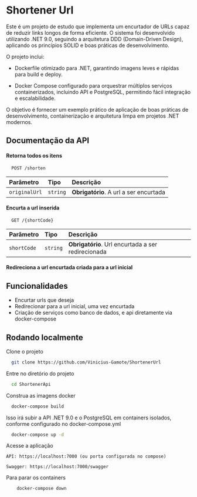 # Shortener Url

Este é um projeto de estudo que implementa um encurtador de URLs capaz de reduzir links longos de forma eficiente.
O sistema foi desenvolvido utilizando .NET 9.0, seguindo a arquitetura DDD (Domain-Driven Design), aplicando os princípios SOLID e boas práticas de desenvolvimento.

O projeto inclui:

- Dockerfile otimizado para .NET, garantindo imagens leves e rápidas para build e deploy.

- Docker Compose configurado para orquestrar múltiplos serviços containerizados, incluindo API e PostgreSQL, permitindo fácil integração e escalabilidade.

O objetivo é fornecer um exemplo prático de aplicação de boas práticas de desenvolvimento, containerização e arquitetura limpa em projetos .NET modernos.


## Documentação da API

#### Retorna todos os itens

```http
  POST /shorten
```

| Parâmetro   | Tipo       | Descrição                           |
| :---------- | :--------- | :---------------------------------- |
| `originalUrl` | `string` | **Obrigatório**. A url a ser encurtada |

#### Encurta a url inserida 

```http
  GET /{shortCode}
```

| Parâmetro   | Tipo       | Descrição                                   |
| :---------- | :--------- | :------------------------------------------ |
| `shortCode`      | `string` | **Obrigatório**. Url encurtada a ser redirecionada |

#### Redireciona a url encurtada criada para a url inicial



## Funcionalidades

- Encurtar urls que deseja
- Redirecionar para a url inicial, uma vez encurtada
- Criação de serviços como banco de dados, e api diretamente via docker-compose


## Rodando localmente

Clone o projeto

```bash
  git clone https://github.com/Vinicius-Gamote/ShortenerUrl
```

Entre no diretório do projeto

```bash
  cd ShortenerApi
```

Construa as imagens docker

```bash
  docker-compose build
```

Isso irá subir a API .NET 9.0 e o PostgreSQL em containers isolados, conforme configurado no docker-compose.yml

```bash
  docker-compose up -d
```

Acesse a aplicação

```
API: https://localhost:7000 (ou porta configurada no compose)

Swagger: https://localhost:7000/swagger
```

Para parar os containers
```bash
    docker-compose down
```
